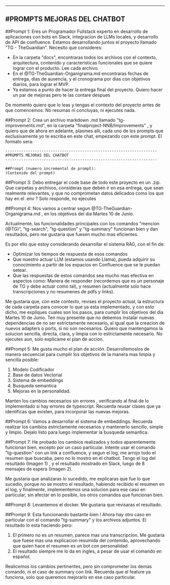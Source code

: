 -------------------------------------------------------------------
#PROMPTS MEJORAS DEL CHATBOT
-------------------------------------------------------------------

##Prompt 1:
Eres un Programador Fullstack experto en desarrollo de aplicaciones con bots en Slack, integracion de LLMs locales, y desarrollo de API de confluence. Estamos desarrollando juntos el proyecto llamado "TG - TheGuardian". Necesito que consideres: 

* En la carpeta "docs", encontraras todos los archivos con el contexto, arquitectura, contenido y caracteristicas funcionales que se quiere lograr con el producto. Lee cada archivo.
* En el @TG-TheGuardian-Organigrama.md encontraras fechas de entrega, dias de ausencia, y el cronograma por dias con objetivos diarios, para lograr el MVP. 
* Ya estamos a punto de hacer la entrega final del proyecto. Quiero hacer un par de mejoras pero te las contare despues

De momento quiero que lo leas y tengas el contexto del proyecto antes de que comencemos. No resumas ni concluyas, ni ejecutes nada.

##Prompt 2:
Crea un archivo markdown .md llamado "tg-improvements.md", en la carpeta "finalproject-NNB/Improvements" , y quiero que de ahora en adelante, plasmes alli, cada uno de los prompts que exclusivamente yo te escriba en este chat, empezando con este prompt. El formato sera: 

```
-------------------------------------------------------------------
#PROMPTS MEJORAS DEL CHATBOT
-------------------------------------------------------------------

##Prompt (numero incremental de prompt):
(Contenido del prompt)

```

##Prompt 3:
Debo entregar el code base de todo este proyecto en un .zip. Que carpetas y archivos, consideras que deben ir en esa entrega, que sean realmente relevantes, y que no comprometan datos delicados como los que hay en el .env ? Solo responde, no ejecutes

##Prompt 4:
Nos vamos a centrar segun @TG-TheGuardian-Organigrama.md , en los objetivos del dia Martes 10 de Junio. 

Actualmente, las funcionalidades principales con los comandos "mencion (@TG)", "tg-search", "tg-question" y "tg-summary" funcionan bien y dan resultados, pero me gustaria que fuesen mucho mas eficientes. 

Es por ello que estoy considerando desarrollar el sistema RAG, con el fin de: 
- Optimizar los tiempos de respuesta de esos comandos
- Que nuestro actuar LLM (estamos usando Llama), pueda adquirir su conocimiento a partir de los espacios en Confluence que se le puedan setear.
- Que las respuestas de estos comandos sea mucho mas efectiva en aspectos como: Manera de responder (recordemos que es un personaje de TG y debe actuar como tal), y resumen (actualmente solo hace transcripciones y no resumenes de pdfs y links).

Me gustaria que, con este contexto, revises el proyecto actual, la estructura de cada carpeta para conocer lo que ya esta implementado, y con esto dicho, me expliques cuales son los pasos, para cumplir los objetivos del dia Martes 10 de Junio. Ten muy presente que no debemos instalar nuevas dependencias de no ser estrictamente necesario, al igual que la creacion de nuevos adapters o ports, si no son necesarios. Quiero que mantengamos la solucion sencilla, directa, clara, y limpia con lo estrictamente necesario. No ejecutes aun, solo explicame el plan de accion.

##Prompt 5:
Me gusta mucho el plan de acción. Desarrollemoslos de manera secuencial para cumplir los objetivos de la manera mas limpia y sencilla posible: 

1. Modelo Codificador
2. Base de datos Vectorial
3. Sistema de embeddings
4. Busqueda semantica
5. Mejoras en la personalidad.

Manten los cambios necesarios sin errores , verificando al final de lo implementado si hay errores de typescript. Recuerda reusar clases que ya identificas que existen, para incorporar las nuevas mejoras.

##Prompt 6:
Vamos a desarrollar el sistema de embeddings. Recuerda realizar los cambios estrictamente necesarios y mantenerlo sencillo, simple y limpio. Dejalo listo para luego implementar la busqueda semantica.

##Prompt 7:
He probado los cambios realizados y todos aparentemente funcionan bien, excepto por un caso particular. Intente usar el comando "tg-question" con un link a confluence, y segun el log, me arrojo todo el resumen que buscaba, pero no lo mostro en el chatbot. Tengo el log del resultado (Imagen 1) , y el resultado mostrado en Slack, luego de 8 mensajes de espera (Imagen 2). 

Me gustaria que analizaras lo sucedido, me explicaras que fue lo que sucedio, porque no se mostro el resultado, habiendo recibido el resumen en el log, y finalmente, implementemos una solucion para ese caso en particular, sin afectar en lo posible, los otros comandos que funcionan bien.

##Prompt 8:
Levantemos el docker. Me gustaria que revisaras el resultado.

##Prompt 9:
Esta funcionando bastante bien ! Ahora hay otro caso en particular con el comando "tg-summary" y los archivos adjuntos. El resultado lo esta haciendo pero: 
1. El primero no es un resumen, parece mas una transcripcion. Me gustaria que fuese mas una explicacion resumida del contenido, aprovechando que quien hace el resumen es un bot con personalidad
2. El resultado siempre me lo da en ingles, a pesar de usar el comando en español.

Realicemos los cambios pertinentes, pero sin comprometer los demas comando, ni el caso de summary con link. Recuerda que el feature ya funciona, solo que queremos mejorarlo en ese caso particular.